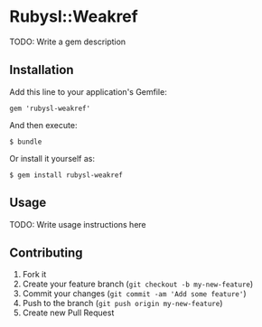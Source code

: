 # Rubysl::Weakref

TODO: Write a gem description

## Installation

Add this line to your application's Gemfile:

    gem 'rubysl-weakref'

And then execute:

    $ bundle

Or install it yourself as:

    $ gem install rubysl-weakref

## Usage

TODO: Write usage instructions here

## Contributing

1. Fork it
2. Create your feature branch (`git checkout -b my-new-feature`)
3. Commit your changes (`git commit -am 'Add some feature'`)
4. Push to the branch (`git push origin my-new-feature`)
5. Create new Pull Request
